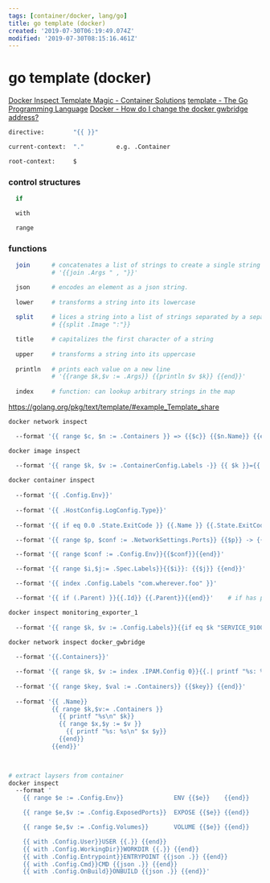 ```yaml
---
tags: [container/docker, lang/go]
title: go template (docker)
created: '2019-07-30T06:19:49.074Z'
modified: '2019-07-30T08:15:16.461Z'
---
```


# go template (docker)

[Docker Inspect Template Magic - Container Solutions](http://container-solutions.com/docker-inspect-template-magic/)
[template - The Go Programming Language](https://golang.org/pkg/text/template/)
[Docker - How do I change the docker gwbridge address?](https://success.docker.com/article/how-do-i-change-the-docker-gwbridge-address)

```sh
directive:        "{{ }}"

current-context:  "."         e.g. .Container

root-context:     $
```
### control structures
```sh
  if

  with

  range
```
### functions
```sh
  join      # concatenates a list of strings to create a single string
            # '{{join .Args " , "}}'

  json      # encodes an element as a json string.
    
  lower     # transforms a string into its lowercase
    
  split     # lices a string into a list of strings separated by a separator
            # {{split .Image ":"}}

  title     # capitalizes the first character of a string 
    
  upper     # transforms a string into its uppercase 
    
  println   # prints each value on a new line
            # '{{range $k,$v := .Args}} {{println $v $k}} {{end}}'
            
  index     # function: can lookup arbitrary strings in the map
```

https://golang.org/pkg/text/template/#example_Template_share


```sh
docker network inspect 

  --format '{{ range $c, $n := .Containers }} => {{$c}} {{$n.Name}} {{end}}'

docker image inspect 

  --format '{{ range $k, $v := .ContainerConfig.Labels -}} {{ $k }}={{ $v }} {{ end -}}'
  
docker container inspect 
  
  --format '{{ .Config.Env}}'
  
  --format '{{ .HostConfig.LogConfig.Type}}'
  
  --format '{{ if eq 0.0 .State.ExitCode }} {{.Name }} {{.State.ExitCode}} {{end }}'

  --format '{{ range $p, $conf := .NetworkSettings.Ports}} {{$p}} -> {{(index $conf 0).HostPort}} {{end}}'

  --format '{{ range $conf := .Config.Env}}{{$conf}}{{end}}'

  --format '{{ range $i,$j:= .Spec.Labels}}{{$i}}: {{$j}} {{end}}'

  --format '{{ index .Config.Labels "com.wherever.foo" }}'

  --format '{{ if (.Parent) }}{{.Id}} {{.Parent}}{{end}}'    # if has parent e.g. docker image inspect $(docker image ls -q)

docker inspect monitoring_exporter_1
  
  --format '{{ range $k, $v := .Config.Labels}}{{if eq $k "SERVICE_9100_NAME"}} {{$v}} {{end}} {{end}}'

docker network inspect docker_gwbridge
  
  --format '{{.Containers}}'

  --format '{{ range $k, $v := index .IPAM.Config 0}}{{.| printf "%s: %s " $k}}{{end}}'
  
  --format '{{ range $key, $val := .Containers}} {{$key}} {{end}}'
  
  --format '{{ .Name}} 
            {{ range $k,$v:= .Containers }}
              {{ printf "%s\n" $k}}
              {{ range $x,$y := $v }}
                {{ printf "%s: %s\n" $x $y}}
              {{end}}
            {{end}}'
            


# extract laysers from container
docker inspect 
  --format '
    {{ range $e := .Config.Env}}              ENV {{$e}}    {{end}}

    {{ range $e,$v := .Config.ExposedPorts}}  EXPOSE {{$e}} {{end}}

    {{ range $e,$v := .Config.Volumes}}       VOLUME {{$e}} {{end}}

    {{ with .Config.User}}USER {{.}} {{end}}
    {{ with .Config.WorkingDir}}WORKDIR {{.}} {{end}}
    {{ with .Config.Entrypoint}}ENTRYPOINT {{json .}} {{end}}
    {{ with .Config.Cmd}}CMD {{json .}} {{end}}
    {{ with .Config.OnBuild}}ONBUILD {{json .}} {{end}}'
```
